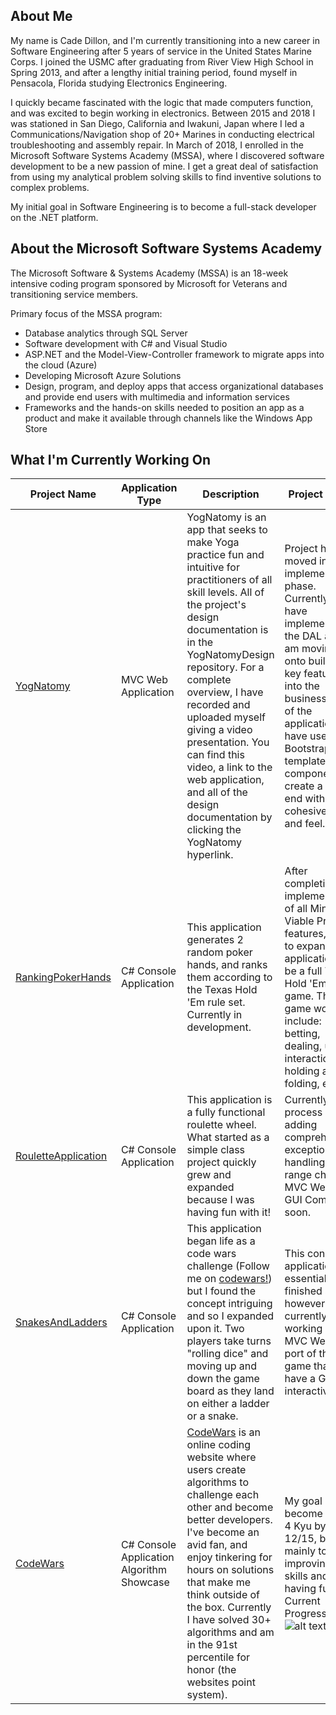 
## About Me 
My name is Cade Dillon, and I'm currently transitioning into a new career in Software Engineering after 5 years of service in the United States Marine Corps. I joined the USMC after graduating from River View High School in Spring 2013, and after a lengthy initial training period, found myself in Pensacola, Florida studying Electronics Engineering.
  
I quickly became fascinated with the logic that made computers function, and was excited to begin working in electronics. Between 2015 and 2018 I was stationed in San Diego, California and Iwakuni, Japan where I led a Communications/Navigation shop of 20+ Marines in conducting electrical troubleshooting and assembly repair. In March of 2018, I enrolled in the Microsoft Software Systems Academy (MSSA), where I discovered software development to be a new passion of mine. I get a great deal of satisfaction from using my analytical problem solving skills to find inventive solutions to complex problems. 
  
My initial goal in Software Engineering is to become a full-stack developer on the .NET platform.

## About the Microsoft Software Systems Academy 

The Microsoft Software & Systems Academy (MSSA) is an 18-week intensive coding program sponsored by Microsoft for Veterans and transitioning service members.

Primary focus of the MSSA program:

* Database analytics through SQL Server
* Software development with C# and Visual Studio
* ASP.NET and the Model-View-Controller framework to migrate apps into the cloud (Azure)
* Developing Microsoft Azure Solutions
* Design, program, and deploy apps that access organizational databases and provide end users with multimedia and information services
* Frameworks and the hands-on skills needed to position an app as a product and make it available through channels like the Windows App Store

## What I'm Currently Working On 

| Project Name | Application Type | Description | Project Goals |
|--------------|------------------|-------------|---------------|
|[YogNatomy](https://github.com/cadedillon/YogNatomy)|MVC Web Application|YogNatomy is an app that seeks to make Yoga practice fun and intuitive for practitioners of all skill levels. All of the project's design documentation is in the YogNatomyDesign repository. For a complete overview, I have recorded and uploaded myself giving a video presentation. You can find this video, a link to the web application, and all of the design documentation by clicking the YogNatomy hyperlink. |Project has moved into the implementation phase. Currently, I have implemented the DAL and am moving onto building key features into the business logic of the application. I have used Bootstrap templates and components to create a front-end with a cohesive look and feel.
|[RankingPokerHands](https://github.com/cadedillon/RankingPokerHands)|C# Console Application|This application generates 2 random poker hands, and ranks them according to the Texas Hold 'Em rule set. Currently in development.|After completing implementation of all Minimum Viable Product features, I want to expand this application to be a full Texas Hold 'Em game. This game would include: betting, dealing, user interaction for holding and folding, etc.
|[RouletteApplication](https://github.com/cadedillon/Roulette-Application)|C# Console Application|This application is a fully functional roulette wheel. What started as a simple class project quickly grew and expanded because I was having fun with it! | Currently in the process of adding comprehensive exception handling and range checks. MVC Web App GUI Coming soon.|
|[SnakesAndLadders](https://github.com/cadedillon/SnakesAndLadders)|C# Console Application| This application began life as a code wars challenge (Follow me on [codewars!](https://codewars.com/cade.dillontech)) but I found the concept intriguing and so I expanded upon it. Two players take turns "rolling dice" and moving up and down the game board as they land on either a ladder or a snake.|This console application is essentially in a finished state, however, I am currently working on an MVC Web App port of the game that will have a GUI and interactivity.|
[CodeWars](https://github.com/cadedillon/CodeWarsAlgorithms)|C# Console Application Algorithm Showcase|[CodeWars](https://www.codewars.com/users/Cade.dillontech) is an online coding website where users create algorithms to challenge each other and become better developers. I've become an avid fan, and enjoy tinkering for hours on solutions that make me think outside of the box. Currently I have solved 30+ algorithms and am in the 91st percentile for honor (the websites point system).|My goal is to become a Rank 4 Kyu by 12/15, but mainly to keep improving my skills and having fun. Current Progress: ![alt text](https://www.codewars.com/users/Cade.dillontech/badges/large)|
